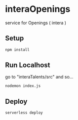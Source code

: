 # interaOpenings

service for Openings ( intera )

## Setup

```bash
npm install
```
## Run Localhost

 go to "interaTalents/src" and so...

```bash
nodemon index.js
```

## Deploy

```bash
serverless deploy
```
